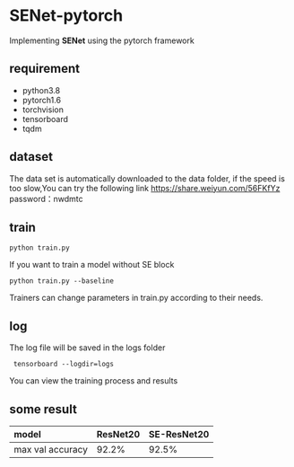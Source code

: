 # SENet-pytorch
Implementing **SENet** using the pytorch framework

## requirement
* python3.8
* pytorch1.6
* torchvision
* tensorboard
* tqdm

## dataset
The data set is automatically downloaded to the data folder, if the speed is too slow,You can try the following link
https://share.weiyun.com/56FKfYz
password：nwdmtc

## train
```
python train.py
```
If you want to train a model without SE block
```
python train.py --baseline
```
Trainers can change parameters in train.py according to their needs.

## log
The log file will be saved in the logs folder
```
 tensorboard --logdir=logs
```
You can view the training process and results

## some result

|model             | ResNet20       | SE-ResNet20    |
|:-------------    | :------------- | :------------- |
|max  val accuracy |  92.2%           | 92.5%          |
